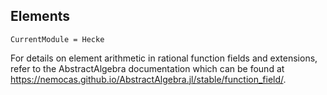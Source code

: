 ## Elements

```@meta
CurrentModule = Hecke
```

For details on element arithmetic in rational function fields and extensions, refer
to the AbstractAlgebra documentation which can be found at
<https://nemocas.github.io/AbstractAlgebra.jl/stable/function_field/>.
